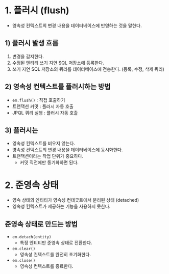 # 1. 플러시 (flush)
- 영속성 컨텍스트의 변경 내용을 데이터베이스에 반영하는 것을 말한다.

## 1) 플러시 발생 흐름
1. 변경을 감지한다.
2. 수정된 엔티티 쓰기 지연 SQL 저장소에 등록한다.
3. 쓰기 지연 SQL 저장소의 쿼리를 데이터베이스에 전송한다. (등록, 수정, 삭제 쿼리)

## 2) 영속성 컨텍스트를 플러시하는 방법
- `em.flush()` : 직접 호출하기
- 트랜잭션 커밋 : 플러시 자동 호출
- JPQL 쿼리 실행 : 플러시 자동 호출

## 3) 플러시는
- 영속성 컨텍스트를 비우지 않는다.
- 영속성 컨텍스트의 변경 내용을 데이터베이스에 동시화한다.
- 트랜잭션이라는 작업 단위가 중요하다.
	- 커밋 직전에만 동기화하면 된다.


# 2. 준영속 상태
- 영속 상태의 엔티티가 영속성 컨테긋트에서 분리된 상태 (detached)
- 영속성 컨텍스트가 제공하는 기능을 사용하지 못한다.

## 준영속 상태로 만드는 방법
- `em.detach(entity)`
	- 특정 엔티티만 준영속 상태로 전환한다.
- `em.clear()`
	- 영속성 컨텍스트를 완전히 초기화한다.
- `em.close()`
	- 영속성 컨텍스트를 종료한다.